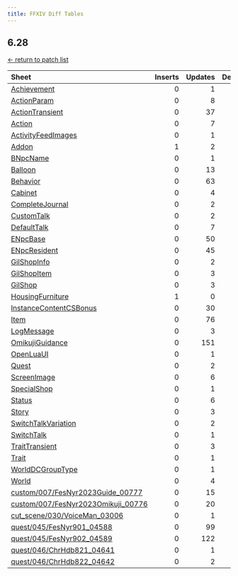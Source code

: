 ```yaml
---
title: FFXIV Diff Tables
---
```

## 6.28

[← return to patch list](https://makar8000.github.io/ffxiv-diff/)

| Sheet | Inserts | Updates | Deletes | Reorders |
| :---- | ------: | ------: | ------: | -------: |
| [Achievement](Achievement) |       0 |       1 |       0 |        0 |
| [ActionParam](ActionParam) |       0 |       8 |       0 |        0 |
| [ActionTransient](ActionTransient) |       0 |      37 |       0 |        0 |
| [Action](Action) |       0 |       7 |       0 |        0 |
| [ActivityFeedImages](ActivityFeedImages) |       0 |       1 |       0 |        0 |
| [Addon](Addon) |       1 |       2 |       0 |        0 |
| [BNpcName](BNpcName) |       0 |       1 |       0 |        0 |
| [Balloon](Balloon) |       0 |      13 |       0 |        0 |
| [Behavior](Behavior) |       0 |      63 |       0 |        0 |
| [Cabinet](Cabinet) |       0 |       4 |       0 |        0 |
| [CompleteJournal](CompleteJournal) |       0 |       2 |       0 |        0 |
| [CustomTalk](CustomTalk) |       0 |       2 |       0 |        0 |
| [DefaultTalk](DefaultTalk) |       0 |       7 |       0 |        0 |
| [ENpcBase](ENpcBase) |       0 |      50 |       0 |        0 |
| [ENpcResident](ENpcResident) |       0 |      45 |       0 |        0 |
| [GilShopInfo](GilShopInfo) |       0 |       2 |       0 |        0 |
| [GilShopItem](GilShopItem) |       0 |       3 |       0 |        0 |
| [GilShop](GilShop) |       0 |       3 |       0 |        0 |
| [HousingFurniture](HousingFurniture) |       1 |       0 |       0 |        0 |
| [InstanceContentCSBonus](InstanceContentCSBonus) |       0 |      30 |       0 |        0 |
| [Item](Item) |       0 |      76 |       0 |        0 |
| [LogMessage](LogMessage) |       0 |       3 |       0 |        0 |
| [OmikujiGuidance](OmikujiGuidance) |       0 |     151 |       0 |        0 |
| [OpenLuaUI](OpenLuaUI) |       0 |       1 |       0 |        0 |
| [Quest](Quest) |       0 |       2 |       0 |        0 |
| [ScreenImage](ScreenImage) |       0 |       6 |       0 |        0 |
| [SpecialShop](SpecialShop) |       0 |       1 |       0 |        0 |
| [Status](Status) |       0 |       6 |       0 |        0 |
| [Story](Story) |       0 |       3 |       0 |        0 |
| [SwitchTalkVariation](SwitchTalkVariation) |       0 |       2 |       0 |        0 |
| [SwitchTalk](SwitchTalk) |       0 |       1 |       0 |        0 |
| [TraitTransient](TraitTransient) |       0 |       3 |       0 |        0 |
| [Trait](Trait) |       0 |       1 |       0 |        0 |
| [WorldDCGroupType](WorldDCGroupType) |       0 |       1 |       0 |        0 |
| [World](World) |       0 |       4 |       0 |        0 |
| [custom/007/FesNyr2023Guide_00777](custom/007/FesNyr2023Guide_00777) |       0 |      15 |       0 |        0 |
| [custom/007/FesNyr2023Omikuji_00776](custom/007/FesNyr2023Omikuji_00776) |       0 |      20 |       0 |        0 |
| [cut_scene/030/VoiceMan_03006](cut_scene/030/VoiceMan_03006) |       0 |       1 |       0 |        0 |
| [quest/045/FesNyr901_04588](quest/045/FesNyr901_04588) |       0 |      99 |       0 |        0 |
| [quest/045/FesNyr902_04589](quest/045/FesNyr902_04589) |       0 |     122 |       0 |        0 |
| [quest/046/ChrHdb821_04641](quest/046/ChrHdb821_04641) |       0 |       1 |       0 |        0 |
| [quest/046/ChrHdb822_04642](quest/046/ChrHdb822_04642) |       0 |       2 |       0 |        0 |